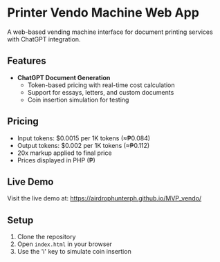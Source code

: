 # Printer Vendo Machine Web App

A web-based vending machine interface for document printing services with ChatGPT integration.

## Features

- **ChatGPT Document Generation**
  - Token-based pricing with real-time cost calculation
  - Support for essays, letters, and custom documents
  - Coin insertion simulation for testing

## Pricing

- Input tokens: $0.0015 per 1K tokens (≈₱0.084)
- Output tokens: $0.002 per 1K tokens (≈₱0.112)
- 20x markup applied to final price
- Prices displayed in PHP (₱)

## Live Demo

Visit the live demo at: https://airdrophunterph.github.io/MVP_vendo/

## Setup

1. Clone the repository
2. Open `index.html` in your browser
3. Use the 'i' key to simulate coin insertion
